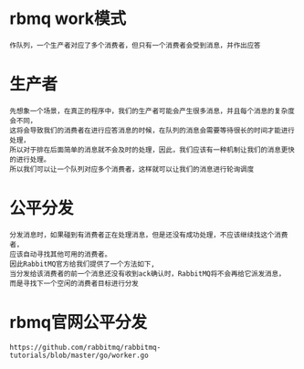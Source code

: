 # rbmq work模式
    
    作队列，一个生产者对应了多个消费者，但只有一个消费者会受到消息，并作出应答
    
# 生产者
    
    先想象一个场景，在真正的程序中，我们的生产者可能会产生很多消息，并且每个消息的复杂度会不同，
    这将会导致我们的消费者在进行应答消息的时候，在队列的消息会需要等待很长的时间才能进行处理，
    所以对于排在后面简单的消息就不会及时的处理，因此，我们应该有一种机制让我们的消息更快的进行处理。
    所以我们可以让一个队列对应多个消费者，这样就可以让我们的消息进行轮询调度
    
# 公平分发

    分发消息时，如果碰到有消费者正在处理消息，但是还没有成功处理，不应该继续找这个消费者，
    应该自动寻找其他可用的消费者。
    因此RabbitMQ官方给我们提供了一个方法如下,
    当分发给该消费者的前一个消息还没有收到ack确认时，RabbitMQ将不会再给它派发消息，
    而是寻找下一个空闲的消费者目标进行分发
    
# rbmq官网公平分发
    
    https://github.com/rabbitmq/rabbitmq-tutorials/blob/master/go/worker.go
    
    
